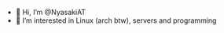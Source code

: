 - 👋 Hi, I’m @NyasakiAT
- 👀 I’m interested in Linux (arch btw), servers and programming

<!---
NyasakiAT/NyasakiAT is a ✨ special ✨ repository because its `README.md` (this file) appears on your GitHub profile.
You can click the Preview link to take a look at your changes.
--->

